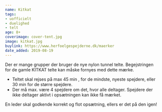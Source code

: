 ```yaml
---
name: Kitkat
tags:
- uofficielt
- duelighed
- telt
age: 8+
coverimage: cover-tent.jpg
image: kitkat.jpg
buylink: https://www.herfoelgespejderne.dk/maerker
date_added: 2019-08-19
---
```

Der er mange grupper der bruger de nye nylon tunnel telte. Begejstringen for de gamle KITKAT telte kan måske fornyes med dette mærke.

- Teltet skal rejses på max 45 min , for de mindste, nyeste spejdere, eller 30 min for de større spejdere.
- Der må max. være 4 spejdere om det, hvor alle deltager. Spejdere der ikke deltager aktivt i opsætningen kan ikke få mærket.

En leder skal godkende korrekt og flot opsætning, ellers er det på den igen!
